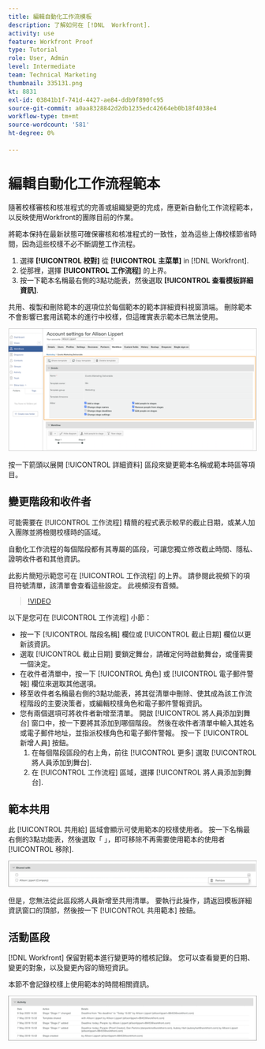```yaml
---
title: 編輯自動化工作流模板
description: 了解如何在 [!DNL  Workfront].
activity: use
feature: Workfront Proof
type: Tutorial
role: User, Admin
level: Intermediate
team: Technical Marketing
thumbnail: 335131.png
kt: 8831
exl-id: 03841b1f-741d-4427-ae84-ddb9f890fc95
source-git-commit: a0aa8328842d2db1235edc42664eb0b18f4038e4
workflow-type: tm+mt
source-wordcount: '581'
ht-degree: 0%

---
```


# 編輯自動化工作流程範本

隨著校樣審核和核准程式的完善或組織變更的完成，應更新自動化工作流程範本，以反映使用Workfront的團隊目前的作業。

將範本保持在最新狀態可確保審核和核准程式的一致性，並為這些上傳校樣節省時間，因為這些校樣不必不斷調整工作流程。

1. 選擇 **[!UICONTROL 校對]** 從 **[!UICONTROL 主菜單]** in [!DNL Workfront].
1. 從那裡，選擇 **[!UICONTROL 工作流程]** 的上界。
1. 按一下範本名稱最右側的3點功能表，然後選取 **[!UICONTROL 查看模板詳細資訊]**.

共用、複製和刪除範本的選項位於每個範本的範本詳細資料視窗頂端。 刪除範本不會影響已套用該範本的進行中校樣，但這確實表示範本已無法使用。

![「模板詳細資訊」窗口](assets/proof-system-setup-edit-templates-details-area.png)

<!--
Lean More URLs
-->

按一下箭頭以展開 [!UICONTROL 詳細資料] 區段來變更範本名稱或範本時區等項目。

## 變更階段和收件者

可能需要在 [!UICONTROL 工作流程] 精簡的程式表示較早的截止日期，或某人加入團隊並將檢閱校樣時的區域。

自動化工作流程的每個階段都有其專屬的區段，可讓您獨立修改截止時間、隱私、證明收件者和其他資訊。

此影片簡短示範您可在 [!UICONTROL 工作流程] 的上界。 請參閱此視頻下的項目符號清單，該清單會查看這些設定。 此視頻沒有音頻。

>[!VIDEO](https://video.tv.adobe.com/v/335131/?quality=12)

以下是您可在 [!UICONTROL 工作流程] 小節：

* 按一下 [!UICONTROL 階段名稱] 欄位或 [!UICONTROL 截止日期] 欄位以更新該資訊。
* 選取 [!UICONTROL 截止日期] 要鎖定舞台，請確定何時啟動舞台，或僅需要一個決定。
* 在收件者清單中，按一下 [!UICONTROL 角色] 或 [!UICONTROL 電子郵件警報] 欄位來選取其他選項。
* 移至收件者名稱最右側的3點功能表，將其從清單中刪除、使其成為該工作流程階段的主要決策者，或編輯校樣角色和電子郵件警報資訊。
* 您有兩個選項可將收件者新增至清單。 開啟 [!UICONTROL 將人員添加到舞台] 窗口中，按一下要將其添加到哪個階段。 然後在收件者清單中輸入其姓名或電子郵件地址，並指派校樣角色和電子郵件警報。 按一下 [!UICONTROL 新增人員] 按鈕。
   1. 在每個階段區段的右上角，前往 [!UICONTROL 更多] 選取 [!UICONTROL 將人員添加到舞台].
   1. 在 [!UICONTROL 工作流程] 區域，選擇 [!UICONTROL 將人員添加到舞台].

## 範本共用

此 [!UICONTROL 共用給] 區域會顯示可使用範本的校樣使用者。 按一下名稱最右側的3點功能表，然後選取「 」，即可移除不再需要使用範本的使用者 [!UICONTROL 移除].

![[!UICONTROL 共用給] 清單](assets/proof-system-setups-edit-template-shared-with.png)

但是，您無法從此區段將人員新增至共用清單。 要執行此操作，請返回模板詳細資訊窗口的頂部，然後按一下 [!UICONTROL 共用範本] 按鈕。

## 活動區段

[!DNL Workfront] 保留對範本進行變更時的稽核記錄。 您可以查看變更的日期、變更的對象，以及變更內容的簡短資訊。

本節不會記錄校樣上使用範本的時間相關資訊。

![校樣活動清單](assets/proof-system-setups-edit-template-activity.png)
